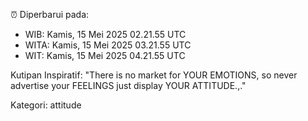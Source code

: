 ⏰ Diperbarui pada:
- WIB: Kamis, 15 Mei 2025 02.21.55 UTC
- WITA: Kamis, 15 Mei 2025 03.21.55 UTC
- WIT: Kamis, 15 Mei 2025 04.21.55 UTC

Kutipan Inspiratif:
"There is no market for YOUR EMOTIONS, so never advertise your FEELINGS just display YOUR ATTITUDE.,."


Kategori: attitude

